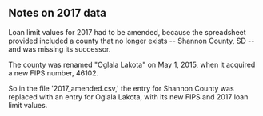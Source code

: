 ## Notes on 2017 data

Loan limit values for 2017 had to be amended, because the spreadsheet provided included a county that no longer exists -- Shannon County, SD -- and was missing its successor.

The county was renamed "Oglala Lakota" on May 1, 2015, when it acquired a new FIPS number, 46102.

So in the file '2017_amended.csv,' the entry for Shannon County was replaced with an entry for Oglala Lakota, with its new FIPS and 2017 loan limit values.


